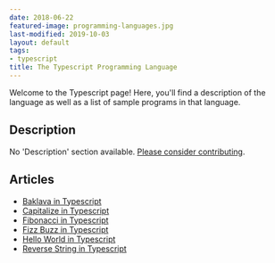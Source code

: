 ```yaml
---
date: 2018-06-22
featured-image: programming-languages.jpg
last-modified: 2019-10-03
layout: default
tags:
- typescript
title: The Typescript Programming Language
---
```


Welcome to the Typescript page! Here, you'll find a description of the language as well as a list of sample programs in that language.

## Description

No 'Description' section available. [Please consider contributing](https://github.com/TheRenegadeCoder/sample-programs-website).

## Articles

- [Baklava in Typescript](https://sampleprograms.io/projects/baklava/typescript)
- [Capitalize in Typescript](https://sampleprograms.io/projects/capitalize/typescript)
- [Fibonacci in Typescript](https://sampleprograms.io/projects/fibonacci/typescript)
- [Fizz Buzz in Typescript](https://sampleprograms.io/projects/fizz-buzz/typescript)
- [Hello World in Typescript](https://sampleprograms.io/projects/hello-world/typescript)
- [Reverse String in Typescript](https://sampleprograms.io/projects/reverse-string/typescript)